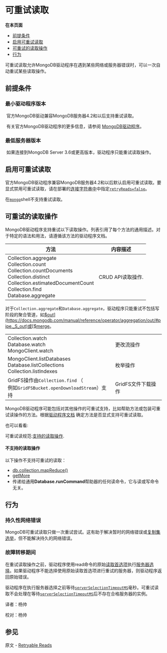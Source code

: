 # 可重试读取


**在本页面**

*   [前提条件](#prerequisites)
*   [启用可重试读取](#enabling-retryable-reads)
*   [可重试的读取操作](#retryable-read-operations)
*   [行为](#behavior)

可重试读取允许MongoDB驱动程序在遇到某些网络或服务器错误时，可以一次自动重试某些读取操作。

## <span id="prerequisites">前提条件</span>

### 最小驱动程序版本

​		官方MongoDB驱动兼容MongoDB服务器4.2和以后支持重试读取。

​		有关官方MongoDB驱动程序的更多信息，请参阅 [MongoDB驱动程序](https://docs.mongodb.com/drivers/)。

### 最低服务器版本

​		如果连接到MongoDB Server 3.6或更高版本，驱动程序只能重试读取操作。


## <span id="enabling-retryable-reads">启用可重试读取</span>

官方MongoDB驱动程序兼容MongoDB服务器4.2和以后默认启用可重试读取。要显式禁用可重试读取，请在部署的[连接字符串中](https://docs.mongodb.com/manual/reference/connection-string/#mongodb-uri)中指定[`retryReads=false`](https://docs.mongodb.com/manual/reference/connection-string/#urioption.retryReads)。

在[`mongo`](https://docs.mongodb.com/manual/reference/program/mongo/#bin.mongo)shell不支持重试读取。


## <span id="retryable-read-operations">可重试的读取操作</span>

MongoDB驱动程序支持重试以下读取操作。列表引用了每个方法的通用描述。对于特定的语法和用法，请遵循该方法的驱动程序文档。

| 方法                                                         | 内容描述          |
| ------------------------------------------------------------ | ----------------- |
| Collection.aggregate<br /> Collection.count <br />Collection.countDocuments<br /> Collection.distinct<br /> Collection.estimatedDocumentCount <br />Collection.find <br />Database.aggregate | CRUD API读取操作. |

对于`Collection.aggregate`和`Database.aggregate`，驱动程序只能重试不包括写阶段的聚合管道，如[$out](https://docs.mongodb.com/manual/reference/operator/aggregation/out/#pipe._S_out)或[$merge](https://docs.mongodb.com/manual/reference/operator/aggregation/merge/#pipe._S_merge)。

|                                                              |                    |
| ------------------------------------------------------------ | ------------------ |
| Collection.watch<br /> Database.watch <br />MongoClient.watch | 更改流操作         |
| MongoClient.listDatabases<br /> Database.listCollections<br /> Collection.listIndexes | 枚举操作           |
| GridFS操作由`Collection.find` （<br />例如`GridFSBucket.openDownloadStream`）支持 | GridFS文件下载操作 |

MongoDB驱动程序可能包括对其他操作的可重试支持，比如帮助方法或包装可重试读操作的方法。根据[驱动程序文档](https://docs.mongodb.com/drivers/) 确定方法是否显式支持可重试读取。

也可以看看:

可重试读规范:[支持的读取操作](https://github.com/mongodb/specifications/blob/master/source/retryable-reads/retryable-reads.rst#supported-read-operations).

#### 不支持的读取操作

以下操作不支持可重试的读取：

*   [db.collection.mapReduce()](https://docs.mongodb.com/manual/reference/method/db.collection.mapReduce/#db.collection.mapReduce)
*   [getMore](https://docs.mongodb.com/manual/reference/command/getMore/#dbcmd.getMore)
*   传递给通用**Database.runCommand**帮助器的任何读命令，它与读或写命令无关。

## <span id="behavior">行为</span>

### 持久性网络错误

MongoDB可重试读取只做一次重试尝试。这有助于解决暂时的网络错误或[复制集选举](https://docs.mongodb.com/manual/core/replica-set-elections/#replica-set-elections)，但不能解决持久的网络错误。

### 故障转移期间

在重试读取操作之前，驱动程序使用read命令的原始[读取首选项](https://docs.mongodb.com/manual/core/read-preference/#read-preference)执行[服务器选择](https://docs.mongodb.com/manual/core/read-preference-mechanics/#replica-set-read-preference-behavior)。如果驱动程序不能选择使用原始读取首选项进行重试的服务器，则驱动程序返回原始错误。

驱动程序在执行服务器选择之前等待[`serverSelectionTimeoutMS`](https://docs.mongodb.com/master/reference/connection-string/#urioption.serverSelectionTimeoutMS)毫秒。可重试读取不会处理在等待[`serverSelectionTimeoutMS`](https://docs.mongodb.com/master/reference/connection-string/#urioption.serverSelectionTimeoutMS)后不存在合格服务器的实例。



译者：杨帅

校对：杨帅

## 参见

原文 - [Retryable Reads]( https://docs.mongodb.com/manual/core/retryable-reads/ )

